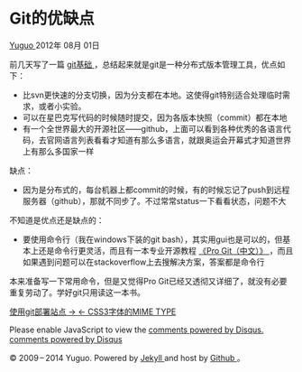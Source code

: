 #  Git的优缺点

[ Yuguo ](http://yuguo.us) 2012年 08月 01日

前几天写了一篇 [ git基础 ](http://yuguo.us/weblog/git-base/)
，总结起来就是git是一种分布式版本管理工具，优点如下：

  * 比svn更快速的分支切换，因为分支都在本地。这使得git特别适合处理临时需求，或者小实验。 
  * 可以在星巴克写代码的时候随时提交，因为各版本快照（commit）都在本地 
  * 有一个全世界最大的开源社区——github，上面可以看到各种优秀的各语言代码，去官网语言列表看看才知道有那么多语言，就跟奥运会开幕式才知道世界上有那么多国家一样 

缺点：

  * 因为是分布式的，每台机器上都commit的时候，有的时候忘记了push到远程服务器（github），那就不同步了。不过常常status一下看看状态，问题不大 

不知道是优点还是缺点的：

  * 要使用命令行（我在windows下装的git bash），其实用gui也是可以的，但基本上还是命令行更灵活，而且有一本专业开源教程 [ 《Pro Git（中文）》 ](http://git-scm.com/2010/06/09/pro-git-zh.html) ，而且如果遇到问题可以在stackoverflow上去搜解决方案，答案都是命令行 

本来准备写一下常用命令，但是又觉得Pro Git已经又透彻又详细了，就没有必要重复劳动了。学好git只用读这一本书。

[ 使用git部署站点 → ](/weblog/push-git-repository-to-server/) [ ← CSS3字体的MIME TYPE
](/weblog/css3-font-mime-type/)

Please enable JavaScript to view the [ comments powered by Disqus.
](http://disqus.com/?ref_noscript) [ comments powered by  Disqus
](http://disqus.com)

© 2009 – 2014 Yuguo. Powered by [ Jekyll ](https://github.com/mojombo/jekyll)
and host by [ Github ](https://github.com/yuguo) 。

